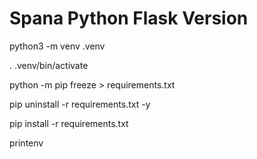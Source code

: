 # Spana Python Flask Version





python3 -m venv .venv


. .venv/bin/activate

python -m pip freeze > requirements.txt

pip uninstall -r requirements.txt -y

pip install -r requirements.txt

printenv




